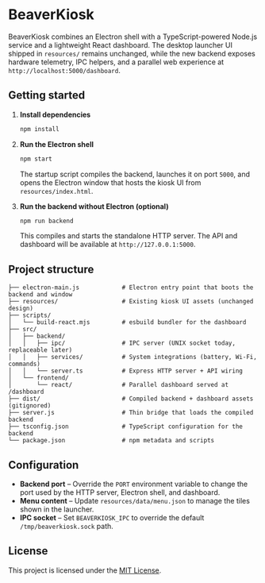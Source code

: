 # BeaverKiosk

BeaverKiosk combines an Electron shell with a TypeScript-powered Node.js service and a lightweight React dashboard. The desktop launcher UI shipped in `resources/` remains unchanged, while the new backend exposes hardware telemetry, IPC helpers, and a parallel web experience at `http://localhost:5000/dashboard`.

## Getting started

1. **Install dependencies**

   ```bash
   npm install
   ```

2. **Run the Electron shell**

   ```bash
   npm start
   ```

   The startup script compiles the backend, launches it on port `5000`, and opens the Electron window that hosts the kiosk UI from `resources/index.html`.

3. **Run the backend without Electron (optional)**

   ```bash
   npm run backend
   ```

   This compiles and starts the standalone HTTP server. The API and dashboard will be available at `http://127.0.0.1:5000`.

## Project structure

```
├── electron-main.js            # Electron entry point that boots the backend and window
├── resources/                  # Existing kiosk UI assets (unchanged design)
├── scripts/
│   └── build-react.mjs         # esbuild bundler for the dashboard
├── src/
│   ├── backend/
│   │   ├── ipc/                # IPC server (UNIX socket today, replaceable later)
│   │   ├── services/           # System integrations (battery, Wi-Fi, commands)
│   │   └── server.ts           # Express HTTP server + API wiring
│   └── frontend/
│       └── react/              # Parallel dashboard served at /dashboard
├── dist/                       # Compiled backend + dashboard assets (gitignored)
├── server.js                   # Thin bridge that loads the compiled backend
├── tsconfig.json               # TypeScript configuration for the backend
└── package.json                # npm metadata and scripts
```

## Configuration

* **Backend port** – Override the `PORT` environment variable to change the port used by the HTTP server, Electron shell, and dashboard.
* **Menu content** – Update `resources/data/menu.json` to manage the tiles shown in the launcher.
* **IPC socket** – Set `BEAVERKIOSK_IPC` to override the default `/tmp/beaverkiosk.sock` path.

## License

This project is licensed under the [MIT License](LICENSE).
